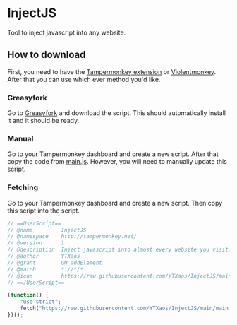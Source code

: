 # InjectJS
Tool to inject javascript into any website.
## How to download
First, you need to have the [Tampermonkey extension](https://chrome.google.com/webstore/detail/tampermonkey/dhdgffkkebhmkfjojejmpbldmpobfkfo) or [Violentmonkey](https://chrome.google.com/webstore/detail/violentmonkey/jinjaccalgkegednnccohejagnlnfdag). After that you can use which ever method you'd like.
### Greasyfork
Go to [Greasyfork](https://greasyfork.org/en/scripts/455718-injectjs) and download the script. This should automatically install it and it should be ready.
### Manual
Go to your Tampermonkey dashboard and create a new script. After that copy the code from [main.js](https://github.com/YTXaos/InjectJS/blob/main/main.js). However, you will need to manually update this script.
### Fetching
Go to your Tampermonkey dashboard and create a new script. Then copy this script into the script.
```js
// ==UserScript==
// @name         InjectJS
// @namespace    http://tampermonkey.net/
// @version      1
// @description  Inject javascript into almost every website you visit.
// @author       YTXaos
// @grant        GM_addElement
// @match        *://*/*
// @icon         https://raw.githubusercontent.com/YTXaos/InjectJS/main/assets/logo.png
// ==/UserScript==

(function() {
    "use strict";
    fetch("https://raw.githubusercontent.com/YTXaos/InjectJS/main/main.js").then(get => get.text()).then(set => GM_addElement("script", { textContent: set });
})();
```

